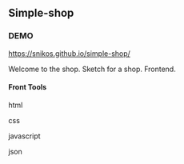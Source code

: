 ## Simple-shop

### DEMO
https://snikos.github.io/simple-shop/

<p align="left">Welcome to the shop. Sketch for a shop. Frontend.</p>

#### Front Tools
<p>html</p>
<p>css</p>
<p>javascript</p>
<p>json</p>
